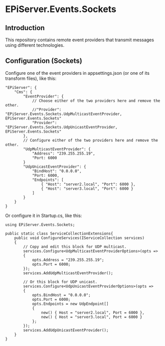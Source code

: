 # EPiServer.Events.Sockets

## Introduction
This repository contains remote event providers that transmit messages using different technologies.

## Configuration (Sockets)
Configure one of the event providers in appsettings.json (or one of its transform files), like this:
```
"EPiServer": {
    "Cms": {
        "EventProvider": {
            // Choose either of the two providers here and remove the other.
            //"Provider": "EPiServer.Events.Sockets.UdpMulticastEventProvider, EPiServer.Events.Sockets"
            "Provider": "EPiServer.Events.Sockets.UdpUnicastEventProvider, EPiServer.Events.Sockets"
        },
        // Configure either of the two providers here and remove the other.
        "UdpMulticastEventProvider": {
            "Address": "239.255.255.19",
            "Port: 6000
        }
        "UdpUnicastEventProvider": {
            "BindHost": "0.0.0.0",
            "Port: 6000,
            "Endpoints": [
                { "Host": "server2.local", "Port": 6000 },
                { "Host": "server3.local", "Port": 6000 }
            ]
        }
    }
}
```

Or configure it in Startup.cs, like this:
```
using EPiServer.Events.Sockets;

public static class ServiceCollectionExtensions{
    public void ConfigureServices(IServiceCollection services)
    {
        // Copy and edit this block for UDP multicast.
        services.Configure<UdpMulticastEventProviderOptions>(opts =>
        {
            opts.Address = "239.255.255.19";
            opts.Port = 6000;
        });
        services.AddUdpMulticastEventProvider();
        
        // Or this block for UDP unicast.
        services.Configure<UdpUnicastEventProviderOptions>(opts =>
        {
            opts.BindHost = "0.0.0.0";
            opts.Port = 6000;
            opts.Endpoints = new UdpEndpoint[]
            {
                new() { Host = "server2.local", Port = 6000 },
                new() { Host = "server3.local", Port = 6000 }
            };
        });
        services.AddUdpUnicastEventProvider();
    }
}
```